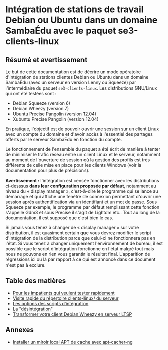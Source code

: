 # Intégration de stations de travail Debian ou Ubuntu dans un domaine SambaÉdu avec le paquet se3-clients-linux

## Résumé et avertissement

Le but de cette documentation est de décrire un mode opératoire
d'intégration de stations clientes Debian ou Ubuntu dans un domaine
SambaÉdu (avec un serveur en version Lenny ou Squeeze) par
l'intermédiaire du paquet `se3-clients-linux`. Les distributions
GNU/Linux qui ont été testées sont :

* Debian Squeeze (version 6)
* Debian Wheezy (version 7)
* Ubuntu Precise Pangolin (version 12.04)
* Xubuntu Precise Pangolin (version 12.04)

En pratique, l'objectif est de pouvoir ouvrir une session
sur un client Linux avec un compte du domaine et d'avoir
accès à l'essentiel des partages offerts par le serveur
SambaÉdu en fonction du compte.

Le fonctionnement de l'ensemble du paquet a été écrit de
manière à tenter de minimiser le trafic réseau entre un
client Linux et le serveur, notamment au moment de
l'ouverture de session où la gestion des profils est très
différente de celle mise en place pour les clients Windows
(voir la documentation pour plus de précisions).

**Avertissement :** l'intégration est censée fonctionner
avec les distributions ci-desssus **dans leur configuration
proposée par défaut**, notamment au niveau du « display
manager », c'est-à-dire le programme qui se lance au
démarrage et qui affiche une fenêtre de connexion permettant
d'ouvrir une session après authentification via un
identifiant et un mot de passe. Sous Squeeze par exemple, le
programme par défaut remplissant cette fonction s'appelle
Gdm3 et sous Precise il s'agit de Lightdm etc..
Tout au long de la documentation, il est supposé que c'est
bien le cas.

Si jamais vous tenez à changer de « display manager » sur
votre distribution, il est quasiment certain que vous devrez
modifier le script d'intégration de la distribution parce
que celui-ci ne fonctionnera pas en l'état. Si vous tenez à
changer uniquement l'environnement de bureau, il est
possible que le script d'intégration fonctionne en l'état
malgré tout mais nous ne pouvons en rien vous garantir le
résultat final. L'apparition de régressions ici ou là par
rapport à ce qui est annoncé dans ce document n'est pas à
exclure.

## Table des matières

* [Pour les impatients qui veulent tester rapidement](impatients.md)
* [Visite rapide du répertoire clients-linux/ du serveur](visite_rapide.md)
* [Les options des scripts d’intégration](options_scripts.md)
* [La "désintégration"](desintegration.md)
* [Transformer votre client Debian Wheezy en serveur LTSP](ltsp.md)

## Annexes

* [Installer un miroir local APT de cache avec apt-cacher-ng](apt-cacher-ng.md)






